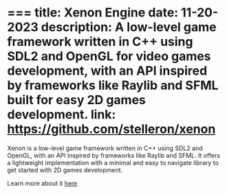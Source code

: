 === 
title: Xenon Engine
date: 11-20-2023
description: A low-level game framework written in C++ using SDL2 and OpenGL for video games development, with an API inspired by frameworks like Raylib and SFML built for easy 2D games development.
link: https://github.com/stelleron/xenon
=== 
Xenon is a low-level game framework written in C++ using SDL2 and OpenGL, with an API inspired by frameworks like Raylib and SFML. It offers a lightweight implementation with a minimal and easy to navigate library to get started with 2D games development. 

Learn more about it [here](https://github.com/stelleron/xenon)
